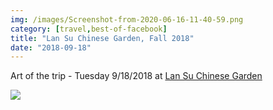 ```yaml
---
img: /images/Screenshot-from-2020-06-16-11-40-59.png
category: [travel,best-of-facebook]
title: "Lan Su Chinese Garden, Fall 2018"
date: "2018-09-18"
---
```


Art of the trip - Tuesday 9/18/2018 at [Lan Su Chinese Garden](https://www.facebook.com/lansuchinesegarden/?__cft__[0]=AZWCP30AEwsBObTaSSfeYsfUbvIDEthwSatQ828hysv_Tq4PwRJNTzfPh9s4q9_6bvlho3l3pMV-VUU-oFUGAImGdU-mL1fD7FxGgk74fRHJumH5CJtHy_q_Nv-R_-xNg86Jn3wws0VBAza1VqDR86kvgaREeY-MUAYV46j62-fCQzz2oIZo5NklZfeg1WUDaBM&__tn__=kC%2CP-R)



![](/images/Screenshot-from-2020-06-16-11-40-59.png)
